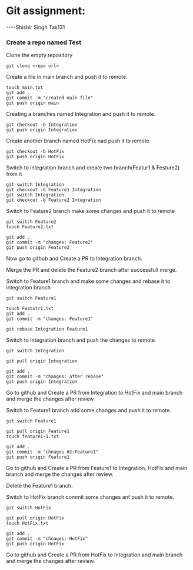 # Git assignment:
----Shishir Singh
    Tas131
    
    
### Create a repo named Test

Clone the empty repository

```
git clone <repo url>
```

Create a file in main branch and push it to remote.
```
touch main.txt
git add .
git commit -m "created main file"
git push origin main
```
Creating a branches named Integration and push it to remote.

```
git checkout -b Integration
git push origin Integration
```

Create another branch named HotFix nad push it to remote

```
git checkout -b HotFix
git push origin HotFix
```

Switch to integration branch and create two branch(Featur1 & Festure2) from it

```
git switch Integration
git checkout -b Feature1 Integration
git switch Integration
git checkout -b Feature2 Integration
```

Switch to Feature2 branch make some changes and push it to remote

```
git switch Feature2
touch Feature2.txt

git add .
git commit -m "changes: Feature2"
git push origin Feature2
```

Now go to github and Create a PR to Integration branch.

Merge the PR and delete the Feature2 branch after successfull merge.

Switch to Feature1 branch and make some changes and rebase it to integration branch

```
git switch Feature1

touch Featutr1.txt
git add .
git commit -m "changes: Feature1"

git rebase Integration Feature1
```

Switch to Integration branch and push the changes to remote

```
git switch Integration

git pull origin Integration

git add .
git commit -m "changes: after rebase"
git push origin Integration
```

Go to github and Create a PR from Integration to HotFix and main branch and merge the changes after review

Switch to Feature1 branch add some changes and push it to remote.

```
git switch Feature1

git pull origin Feature1
touch feature1-1.txt

git add .
git commit -m "chnages #2:Feature1"
git push origin Feature1
```
Go to github and Create a PR from Feature1 to Integration, HotFix and main branch and merge the changes after review.

Delete the Feature1 branch.

Switch to HotFix branch commit some changes anf push it to remote.

```
git switch HotFix

git pull origin HotFix
touch HotFix.txt

git add .
git commit -m "chnages: HotFix"
git push origin HotFix
```

Go to github and Create a PR from HotFix  to Integration and main branch and merge the changes after review.
